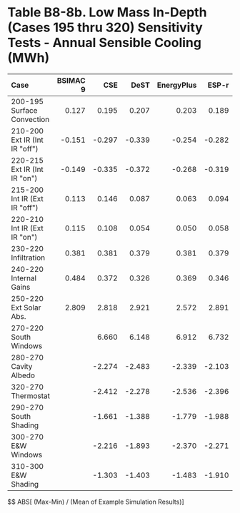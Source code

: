 # Table B8-8b. Low Mass In-Depth (Cases 195 thru 320) Sensitivity Tests - Annual Sensible Cooling (MWh)
| Case                          | BSIMAC 9 |    CSE |   DeST | EnergyPlus |  ESP-r | TRNSYS |     |    Min |    Max |   Mean | Dev % $$ |     | SuperSIM | 
|:----------------------------- | --------:| ------:| ------:| ----------:| ------:| ------:| ---:| ------:| ------:| ------:| --------:| ---:| --------:| 
| 200-195 Surface Convection    |    0.127 |  0.195 |  0.207 |      0.203 |  0.189 |  0.197 |     |  0.127 |  0.207 |  0.186 |     42.9 |     |    0.195 | 
| 210-200 Ext IR (Int IR "off") |   -0.151 | -0.297 | -0.339 |     -0.254 | -0.282 | -0.329 |     | -0.339 | -0.151 | -0.275 |     68.3 |     |   -0.297 | 
| 220-215 Ext IR (Int IR "on")  |   -0.149 | -0.335 | -0.372 |     -0.268 | -0.319 | -0.353 |     | -0.372 | -0.149 | -0.299 |     74.5 |     |   -0.335 | 
| 215-200 Int IR (Ext IR "off") |    0.113 |  0.146 |  0.087 |      0.063 |  0.094 |  0.062 |     |  0.062 |  0.146 |  0.094 |     88.6 |     |    0.146 | 
| 220-210 Int IR (Ext IR "on")  |    0.115 |  0.108 |  0.054 |      0.050 |  0.058 |  0.038 |     |  0.038 |  0.115 |  0.070 |    108.6 |     |    0.108 | 
| 230-220 Infiltration          |    0.381 |  0.381 |  0.379 |      0.381 |  0.379 |  0.399 |     |  0.379 |  0.399 |  0.383 |      5.3 |     |    0.381 | 
| 240-220 Internal Gains        |    0.484 |  0.372 |  0.326 |      0.369 |  0.346 |  0.336 |     |  0.326 |  0.484 |  0.372 |     42.5 |     |    0.372 | 
| 250-220 Ext Solar Abs.        |    2.809 |  2.818 |  2.921 |      2.572 |  2.891 |  2.406 |     |  2.406 |  2.921 |  2.736 |     18.8 |     |    2.818 | 
| 270-220 South Windows         |          |  6.660 |  6.148 |      6.912 |  6.732 |  6.791 |     |  6.148 |  6.912 |  6.649 |     11.5 |     |    6.660 | 
| 280-270 Cavity Albedo         |          | -2.274 | -2.483 |     -2.339 | -2.103 | -2.480 |     | -2.483 | -2.103 | -2.336 |     16.3 |     |   -2.274 | 
| 320-270 Thermostat            |          | -2.412 | -2.278 |     -2.536 | -2.396 | -2.501 |     | -2.536 | -2.278 | -2.424 |     10.6 |     |   -2.412 | 
| 290-270 South Shading         |          | -1.661 | -1.388 |     -1.779 | -1.988 | -1.827 |     | -1.988 | -1.388 | -1.729 |     34.7 |     |   -1.661 | 
| 300-270 E&W Windows           |          | -2.216 | -1.893 |     -2.370 | -2.271 | -2.376 |     | -2.376 | -1.893 | -2.225 |     21.7 |     |   -2.216 | 
| 310-300 E&W Shading           |          | -1.303 | -1.403 |     -1.483 | -1.910 | -1.589 |     | -1.910 | -1.303 | -1.538 |     39.5 |     |   -1.303 | 

$$ ABS[ (Max-Min) / (Mean of Example Simulation Results)]


